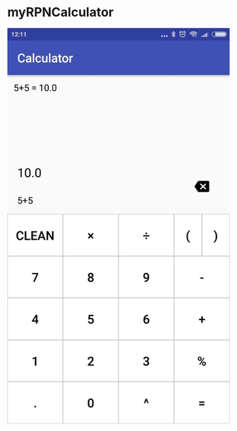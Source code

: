 # myRPNCalculator

![Иллюстрация к проекту](https://github.com/BNasibulin/myRPNCalculator/blob/master/illustration.png)
